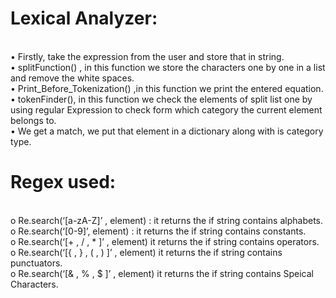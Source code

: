 # Lexical Analyzer:

<br>•	Firstly, take the  expression from the user  and store that in string.
<br>•	splitFunction() , in this function we store the characters one by one in a list and remove the white spaces.
<br>•	Print_Before_Tokenization() ,in this function we print the entered equation.
<br>•	tokenFinder(), in this function  we check the elements of split list one by using regular Expression to check form which category the current element belongs to.
<br>•	We get a match, we put that element in a dictionary along with is category type. 

 # Regex used:
 
<br>o	Re.search(‘[a-zA-Z]’ , element) :  it returns the if string contains alphabets.
<br>o	Re.search(‘[0-9]’, element) :  it returns the if string contains constants.
<br>o	Re.search(‘[+ , / , * ]’ , element) it returns the if string contains operators.
<br>o	Re.search(‘[{ , }  , ( , ) ]’ , element) it returns the if string contains punctuators.
<br>o	Re.search(‘[& , %  , $ ]’ , element) it returns the if string contains Speical Characters.
